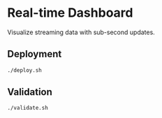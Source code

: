 # Real-time Dashboard

Visualize streaming data with sub-second updates.

## Deployment

```bash
./deploy.sh
```

## Validation

```bash
./validate.sh
```
